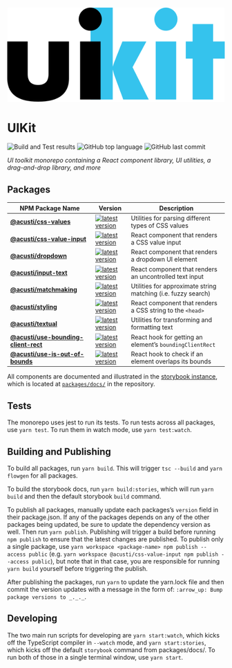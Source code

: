 ![uikit wordmark](https://raw.githubusercontent.com/acusti/uikit/main/wordmark.svg)

# UIKit

![Build and Test results](https://img.shields.io/github/workflow/status/acusti/uikit/Build%20and%20Test?style=for-the-badge)
![GitHub top language](https://img.shields.io/github/languages/top/acusti/uikit?style=for-the-badge)
![GitHub last commit](https://img.shields.io/github/last-commit/acusti/uikit?style=for-the-badge)

_UI toolkit monorepo containing a React component library, UI utilities, a
drag-and-drop library, and more_

## Packages

| NPM Package Name                         | Version                                                                                                                                                              | Description                                                   |
| ---------------------------------------- | -------------------------------------------------------------------------------------------------------------------------------------------------------------------- | ------------------------------------------------------------- |
| **[@acusti/css-values][]**               | [![latest version](https://img.shields.io/npm/v/@acusti/css-values?style=flat-square)](https://www.npmjs.com/package/@acusti/css-values)                             | Utilities for parsing different types of CSS values           |
| **[@acusti/css-value-input][]**          | [![latest version](https://img.shields.io/npm/v/@acusti/css-value-input?style=flat-square)](https://www.npmjs.com/package/@acusti/css-value-input)                   | React component that renders a CSS value input                |
| **[@acusti/dropdown][]**                 | [![latest version](https://img.shields.io/npm/v/@acusti/dropdown?style=flat-square)](https://www.npmjs.com/package/@acusti/dropdown)                                 | React component that renders a dropdown UI element            |
| **[@acusti/input-text][]**               | [![latest version](https://img.shields.io/npm/v/@acusti/input-text?style=flat-square)](https://www.npmjs.com/package/@acusti/input-text)                             | React component that renders an uncontrolled text input       |
| **[@acusti/matchmaking][]**              | [![latest version](https://img.shields.io/npm/v/@acusti/matchmaking?style=flat-square)](https://www.npmjs.com/package/@acusti/matchmaking)                           | Utilities for approximate string matching (i.e. fuzzy search) |
| **[@acusti/styling][]**                  | [![latest version](https://img.shields.io/npm/v/@acusti/styling?style=flat-square)](https://www.npmjs.com/package/@acusti/styling)                                   | React component that renders a CSS string to the `<head>`     |
| **[@acusti/textual][]**                  | [![latest version](https://img.shields.io/npm/v/@acusti/textual?style=flat-square)](https://www.npmjs.com/package/@acusti/textual)                                   | Utilities for transforming and formatting text                |
| **[@acusti/use-bounding-client-rect][]** | [![latest version](https://img.shields.io/npm/v/@acusti/use-bounding-client-rect?style=flat-square)](https://www.npmjs.com/package/@acusti/use-bounding-client-rect) | React hook for getting an element’s `boundingClientRect`      |
| **[@acusti/use-is-out-of-bounds][]**     | [![latest version](https://img.shields.io/npm/v/@acusti/use-is-out-of-bounds?style=flat-square)](https://www.npmjs.com/package/@acusti/use-is-out-of-bounds)         | React hook to check if an element overlaps its bounds         |

[@acusti/css-values]:
    https://github.com/acusti/uikit/tree/main/packages/css-values
[@acusti/css-value-input]:
    https://github.com/acusti/uikit/tree/main/packages/css-value-input
[@acusti/dropdown]:
    https://github.com/acusti/uikit/tree/main/packages/dropdown
[@acusti/input-text]:
    https://github.com/acusti/uikit/tree/main/packages/input-text
[@acusti/matchmaking]:
    https://github.com/acusti/uikit/tree/main/packages/matchmaking
[@acusti/styling]:
    https://github.com/acusti/uikit/tree/main/packages/styling
[@acusti/textual]:
    https://github.com/acusti/uikit/tree/main/packages/textual
[@acusti/use-bounding-client-rect]:
    https://github.com/acusti/uikit/tree/main/packages/use-bounding-client-rect
[@acusti/use-is-out-of-bounds]:
    https://github.com/acusti/uikit/tree/main/packages/use-is-out-of-bounds

All components are documented and illustrated in the [storybook
instance][], which is located at [`packages/docs/`][packages/docs] in the
repository.

[storybook instance]: https://acusti-uikit.netlify.app
[packages/docs]: https://github.com/acusti/uikit/tree/main/packages/docs

## Tests

The monorepo uses jest to run its tests. To run tests across all packages,
use `yarn test`. To run them in watch mode, use `yarn test:watch`.

## Building and Publishing

To build all packages, run `yarn build`. This will trigger `tsc --build`
and `yarn flowgen` for all packages.

To build the storybook docs, run `yarn build:stories`, which will run
`yarn build` and then the default storybook `build` command.

To publish all packages, manually update each packages’s `version` field in
their package.json. If any of the packages depends on any of the other
packages being updated, be sure to update the dependency version as well.
Then run `yarn publish`. Publishing will trigger a build before running
`npm publish` to ensure that the latest changes are published. To publish
only a single package, use
`yarn workspace <package-name> npm publish --access public` (e.g.
`yarn workspace @acusti/css-value-input npm publish --access public`), but
note that in that case, you are responsible for running `yarn build`
yourself before triggering the publish.

After publishing the packages, run `yarn` to update the yarn.lock file and
then commit the version updates with a message in the form of:
`:arrow_up: Bump package versions to _._._`.

## Developing

The two main run scripts for developing are `yarn start:watch`, which kicks
off the TypeScript compiler in `--watch` mode, and `yarn start:stories`,
which kicks off the default `storybook` command from packages/docs/. To run
both of those in a single terminal window, use `yarn start`.
